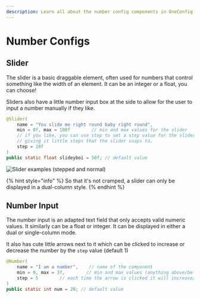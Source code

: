 ```yaml
---
description: Learn all about the number config components in OneConfig
---
```


# Number Configs

## Slider

The slider is a basic draggable element, often used for numbers that control something like the width of an element. It can be an integer or a float, you can choose!

Sliders also have a little number input box at the side to allow for the user to input a number manually if they like.

```java
@Slider(
    name = "You slide me right round baby right round",
    min = 0f, max = 100f        // min and max values for the slider
    // if you like, you can use step to set a step value for the slider,
    // giving it little steps that the slider snaps to.
    step = 10f
)
public static float slideyboi = 50f; // default value
```

![Slider examples (stepped and normal)](<../../.gitbook/assets/image (8).png>)

{% hint style="info" %}
So that it's not cramped, a slider can only be displayed in a dual-column style.
{% endhint %}

## Number Input

The number input is an adapted text field that only accepts valid numeric values. It similarly can be a float or integer. It can be displayed in either a dual or single-column mode.

It also has cute little arrows next to it which can be clicked to increase or decrease the number by the `step` value (default 1)

```java
@Number(
    name = "I am a number",    // name of the component
    min = 0, max = 37,        // min and max values (anything above/below is set to the max/min
    step = 5        // each time the arrow is clicked it will increase/decrease by this amount
)
public static int num = 20; // default value
```
